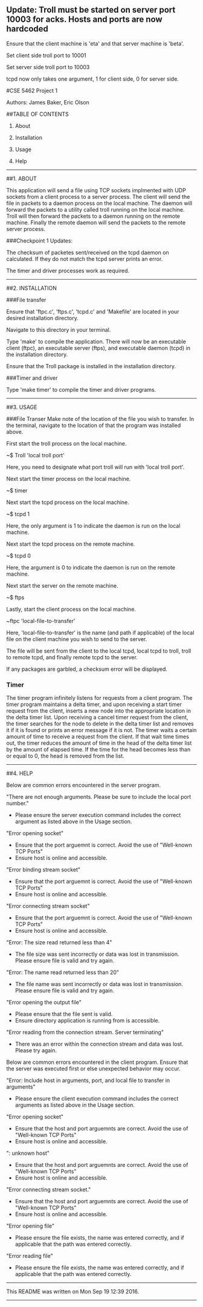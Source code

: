 ## Update: **Troll must be started on server port 10003 for acks. Hosts and ports are now hardcoded**

Ensure that the client machine is 'eta' and that server machine is 'beta'.

Set client side troll port to 10001

Set server side troll port to 10003

tcpd now only takes one argument, 1 for client side, 0 for server side.

#CSE 5462 Project 1

Authors: James Baker, Eric Olson

##TABLE OF CONTENTS

1. About

2. Installation

3. Usage

4. Help

-----------------------------------------------------------------------------

##1. ABOUT

This application will send a file using TCP sockets implmented with UDP
sockets from a client process to a server process. The client will send
the file in packets to a daemon process on the local machine. The daemon will
forward the packets to a utility called troll running on the local machine.
Troll will then forward the packets to a daemon running on the remote
machine. Finally the remote daemon will send the packets to the remote
server process.

###Checkpoint 1 Updates:

The checksum of packetes sent/received on the tcpd daemon on calculated. If 
they do not match the tcpd server prints an error.

The timer and driver processes work as required.

-----------------------------------------------------------------------------

##2. INSTALLATION

###File transfer

Ensure that 'ftpc.c', 'ftps.c', 'tcpd.c' and 'Makefile' are located in
your desired installation directory. 

Navigate to this directory in your terminal. 

Type 'make' to compile the application. There will now be an executable
client (ftpc), an executable server (ftps), and executable daemon (tcpd) in
the installation directory. 

Ensure that the Troll package is installed in the installation directory.

###Timer and driver

Type 'make timer' to compile the timer and driver programs.

-----------------------------------------------------------------------------

##3. USAGE

###File Transer
Make note of the location of the file you wish to transfer. In the terminal,
navigate to the location of that the program was installed above. 

First start the troll process on the local machine.

~$ Troll 'local troll port'

Here, you need to designate what port troll will run with 'local troll port'.

Next start the timer process on the local machine.

~$ timer

Next start the tcpd process on the local machine.

~$ tcpd 1 

Here, the only argument is 1 to indicate the daemon is run on the local
machine. 

Next start the tcpd process on the remote machine.

~$ tcpd 0 

Here, the argument is 0 to indicate the daemon is run on the remote
machine. 

Next start the server on the remote machine. 

~$ ftps


Lastly, start the client process on the local machine.

~ftpc 'local-file-to-transfer'

Here, 'local-file-to-transfer' is the name (and path if applicable) of 
the local file on the client machine you wish to send to the server.

The file will be sent from the client to the local tcpd, local tcpd to troll,
troll to remote tcpd, and finally remote tcpd to the server.

If any packages are garbled, a checksum error will be displayed.

### Timer 
The timer program infinitely listens for requests from a client program.
The timer program maintains a delta timer, and upon receiving a start timer request
from the client, inserts a new node into the appropriate location in the delta timer list. Upon receiving a cancel timer request from the client, the timer searches for the node to delete in the delta timer list and removes it if it is found or prints an error message if it is not. The timer waits a certain amount of time to receive a request from
the client. If that wait time times out, the timer reduces the amount of time in the head of the delta timer list by the amount of elapsed time. If the time for the head becomes less than or equal to 0, the head is removed from the list.

-----------------------------------------------------------------------------

##4. HELP

Below are common errors encountered in the server program.

"There are not enough arguments. Please be sure to include the local port 
number."
 - Please ensure the server execution command includes the correct argument
   as listed above in the Usage section.

"Error opening socket"
 - Ensure that the port arguemnt is correct. Avoid the use of 
   "Well-known TCP Ports"
 - Ensure host is online and accessible.


"Error binding stream socket"
 - Ensure that the port arguemnt is correct. Avoid the use of 
   "Well-known TCP Ports"
 - Ensure host is online and accessible.

"Error connecting stream socket"
 - Ensure that the port arguemnt is correct. Avoid the use of 
   "Well-known TCP Ports"
 - Ensure host is online and accessible.

"Error: The size read returned less than 4"
 - The file size was sent incorrectly or data was lost in transmission. 
   Please ensure file is valid and try again.

"Error: The name read returned less than 20"
 - The file name was sent incorrectly or data was lost in transmission. 
   Please ensure file is valid and try again.

"Error opening the output file"
 - Please ensure that the file sent is valid.
 - Ensure directory application is running from is accessible.

"Error reading from the connection stream. Server terminating"
 - There was an error within the connection stream and data was lost.
   Please try again.

Below are common errors encountered in the client program. Ensure that
the server was executed first or else unexpected behavior may occur.

"Error: Include host in arguments, port, and local file to transfer in 
arguments"
 - Please ensure the client execution command includes the correct arguments
   as listed above in the Usage section.

"Error opening socket"
 - Ensure that the host and port arguemnts are correct. Avoid the use of 
   "Well-known TCP Ports"
 - Ensure host is online and accessible.

"<Host>: unknown host"
 - Ensure that the host and port arguemnts are correct. Avoid the use of 
   "Well-known TCP Ports"
 - Ensure host is online and accessible.

"Error connecting stream socket."
 - Ensure that the host and port arguemnts are correct. Avoid the use of 
   "Well-known TCP Ports"
 - Ensure host is online and accessible.

"Error opening file"
 - Please ensure the file exists, the name was entered correctly, and if 
   applicable that the path was entered correctly.

"Error reading file"
 - Please ensure the file exists, the name was entered correctly, and if 
   applicable that the path was entered correctly.

-----------------------------------------------------------------------------

This README was written on Mon Sep 19 12:39 2016.

-----------------------------------------------------------------------------


